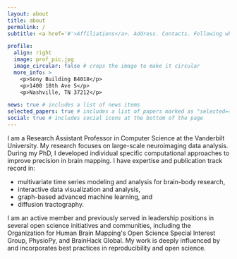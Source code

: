 ```yaml
---
layout: about
title: about
permalink: /
subtitle: <a href='#'>Affiliations</a>. Address. Contacts. Following what excites me.

profile:
  align: right
  image: prof_pic.jpg
  image_circular: false # crops the image to make it circular
  more_info: >
    <p>Sony Building B4018</p>
    <p>1400 18th Ave S</p>
    <p>Nashville, TN 37212</p>

news: true # includes a list of news items
selected_papers: true # includes a list of papers marked as "selected={true}"
social: true # includes social icons at the bottom of the page
---
```


I am a Research Assistant Professor in Computer Science at the Vanderbilt University. My research focuses on large-scale neuroimaging data analysis. During my PhD, I developed individual specific computational approaches to improve precision in brain mapping. I have expertise and publication track record in: 

- multivariate time series modeling and analysis for brain-body research, 
- interactive data visualization and analysis, 
- graph-based advanced machine learning, and 
- diffusion tractography.

I am an active member and previously served in leadership positions in several open science initiatives and communities, including the Organization for Human Brain Mapping's Open Science Special Interest Group, PhysioPy, and BrainHack Global. My work is deeply influenced by and incorporates best practices in reproducibility and open science.

<!-- Write your biography here. Tell the world about yourself. Link to your favorite [subreddit](http://reddit.com). You can put a picture in, too. The code is already in, just name your picture `prof_pic.jpg` and put it in the `img/` folder.

Put your address / P.O. box / other info right below your picture. You can also disable any of these elements by editing `profile` property of the YAML header of your `_pages/about.md`. Edit `_bibliography/papers.bib` and Jekyll will render your [publications page](/al-folio/publications/) automatically.

Link to your social media connections, too. This theme is set up to use [Font Awesome icons](https://fontawesome.com/) and [Academicons](https://jpswalsh.github.io/academicons/), like the ones below. Add your Facebook, Twitter, LinkedIn, Google Scholar, or just disable all of them. -->
